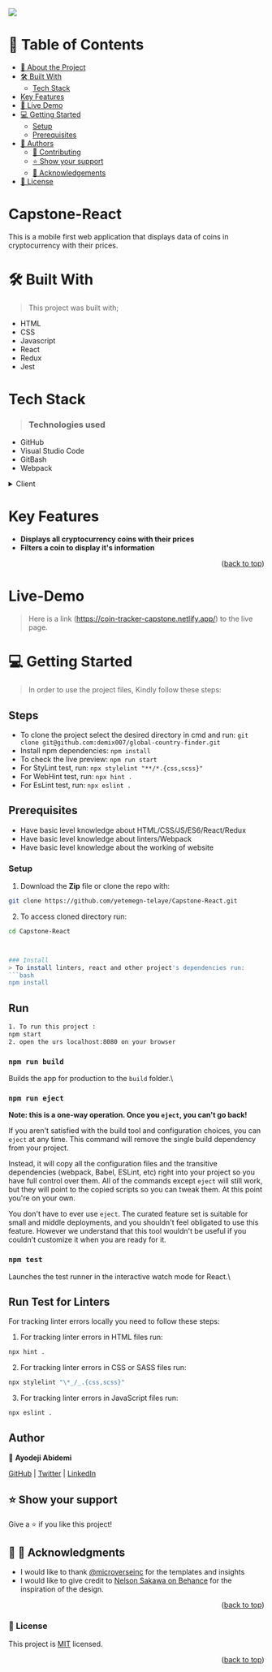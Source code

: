 ![](https://img.shields.io/badge/Microverse-blueviolet)

# 📗 Table of Contents

- [📖 About the Project](#about-project)
- [🛠 Built With](#built-with)
  - [Tech Stack](#tech-stack)
- [Key Features](#key-features)
- [🚀 Live Demo](#live-demo)
- [💻 Getting Started](#getting-started)
  - [Setup](#setup)
  - [Prerequisites](#prerequisites)
- [👥 Authors](#authors)
  - [🤝 Contributing](#contributing)
  - [⭐️ Show your support](#support)
  - [🙏 Acknowledgements](#acknowledgements)
- [📝 License](#license)


# Capstone-React
This is a mobile first web application that displays data of coins in cryptocurrency with their prices.

# 🛠 Built With <a name="built-with"></a>
 > This project was built with; 
- HTML 
- CSS
- Javascript
- React
- Redux
- Jest

# Tech Stack <a name="tech-stack"></a>
> ### Technologies used 
- GitHub 
- Visual Studio Code 
- GitBash
- Webpack
<details> 
<summary>Client</summary>
  <ul>
    <li><a href="https://reactjs.org/">React.js</a></li>
  </ul>
</details>

# Key Features <a name="key-features"></a>
- **Displays all cryptocurrency coins with their prices**
- **Filters a coin to display it's information**

<p align="right">(<a href="#readme-top">back to top</a>)</p>

# Live-Demo
> Here is a link (https://coin-tracker-capstone.netlify.app/) to the live page.



# 💻 Getting Started <a name="getting-started"></a>
> In order to use the project files, Kindly follow these steps:

## Steps
- To clone the project select the desired directory in cmd and run: `git clone git@github.com:demix007/global-country-finder.git`
- Install npm dependencies: `npm install`
- To check the live preview: `npm run start`
- For StyLint test, run: `npx stylelint "**/*.{css,scss}"`
- For WebHint test, run: `npx hint .`
- For EsLint test, run: `npx eslint .`

## Prerequisites
- Have basic level knowledge about HTML/CSS/JS/ES6/React/Redux
- Have basic level knowledge about linters/Webpack
- Have basic level knowledge about the working of website

### Setup
1. Download the **Zip** file or clone the repo with:
```bash
git clone https://github.com/yetemegn-telaye/Capstone-React.git
```
2. To access cloned directory run:
```bash
cd Capstone-React



### Install
> To install linters, react and other project's dependencies run:
```bash
npm install
```
## Run
```bash
1. To run this project :
npm start
2. open the urs localhost:8080 on your browser

```

### `npm run build`

Builds the app for production to the `build` folder.\


### `npm run eject`

**Note: this is a one-way operation. Once you `eject`, you can't go back!**

If you aren't satisfied with the build tool and configuration choices, you can `eject` at any time. This command will remove the single build dependency from your project.

Instead, it will copy all the configuration files and the transitive dependencies (webpack, Babel, ESLint, etc) right into your project so you have full control over them. All of the commands except `eject` will still work, but they will point to the copied scripts so you can tweak them. At this point you're on your own.

You don't have to ever use `eject`. The curated feature set is suitable for small and middle deployments, and you shouldn't feel obligated to use this feature. However we understand that this tool wouldn't be useful if you couldn't customize it when you are ready for it.


### `npm test`

Launches the test runner in the interactive watch mode for React.\

## Run Test for Linters

For tracking linter errors locally you need to follow these steps:

1. For tracking linter errors in HTML files run:
```bash 
npx hint .
```

2. For tracking linter errors in CSS or SASS files run:

```bash
npx stylelint "\*_/_.{css,scss}"
```

3. For tracking linter errors in JavaScript files run:

```bash
npx eslint .
```

## Author

👤 **Ayodeji Abidemi**

[GitHub](https://github.com/demix007) | [Twitter](https://twitter.com/dat_dope_demix) | [LinkedIn](linkedin.com/in/ayodeji-abidemi)


## ⭐️ Show your support <a name="support"></a>
Give a ⭐️ if you like this project!

## 🙏 🙏 Acknowledgments <a name="acknowledgements"></a>
- I would like to thank [@microverseinc](https://github.com/microverseinc) for the templates and insights 
- I would like to give credit to [Nelson Sakawa on Behance](https://www.behance.net/sakwadesignstudio) for the inspiration of the design.

<p align="right">(<a href="#readme-top">back to top</a>)</p>

### 📝 License <a name="license"></a>

This project is [MIT](https://github.com/demix007/bookstore-app/blob/dev/LICENSE) licensed.



<p align="right">(<a href="#readme-top">back to top</a>)</p>